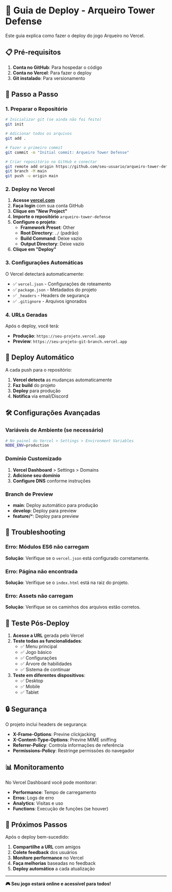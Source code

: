 # 🚀 Guia de Deploy - Arqueiro Tower Defense

Este guia explica como fazer o deploy do jogo Arqueiro no Vercel.

## 📋 Pré-requisitos

1. **Conta no GitHub**: Para hospedar o código
2. **Conta no Vercel**: Para fazer o deploy
3. **Git instalado**: Para versionamento

## 🔧 Passo a Passo

### 1. Preparar o Repositório

```bash
# Inicializar git (se ainda não foi feito)
git init

# Adicionar todos os arquivos
git add .

# Fazer o primeiro commit
git commit -m "Initial commit: Arqueiro Tower Defense"

# Criar repositório no GitHub e conectar
git remote add origin https://github.com/seu-usuario/arqueiro-tower-defense.git
git branch -M main
git push -u origin main
```

### 2. Deploy no Vercel

1. **Acesse [vercel.com](https://vercel.com)**
2. **Faça login** com sua conta GitHub
3. **Clique em "New Project"**
4. **Importe o repositório** `arqueiro-tower-defense`
5. **Configure o projeto**:
   - **Framework Preset**: Other
   - **Root Directory**: `./` (padrão)
   - **Build Command**: Deixe vazio
   - **Output Directory**: Deixe vazio
6. **Clique em "Deploy"**

### 3. Configurações Automáticas

O Vercel detectará automaticamente:
- ✅ `vercel.json` - Configurações de roteamento
- ✅ `package.json` - Metadados do projeto
- ✅ `_headers` - Headers de segurança
- ✅ `.gitignore` - Arquivos ignorados

### 4. URLs Geradas

Após o deploy, você terá:
- **Produção**: `https://seu-projeto.vercel.app`
- **Preview**: `https://seu-projeto-git-branch.vercel.app`

## 🔄 Deploy Automático

A cada push para o repositório:
1. **Vercel detecta** as mudanças automaticamente
2. **Faz build** do projeto
3. **Deploy** para produção
4. **Notifica** via email/Discord

## 🛠️ Configurações Avançadas

### Variáveis de Ambiente (se necessário)
```bash
# No painel do Vercel > Settings > Environment Variables
NODE_ENV=production
```

### Domínio Customizado
1. **Vercel Dashboard** > Settings > Domains
2. **Adicione seu domínio**
3. **Configure DNS** conforme instruções

### Branch de Preview
- **main**: Deploy automático para produção
- **develop**: Deploy para preview
- **feature/***: Deploy para preview

## 🐛 Troubleshooting

### Erro: Módulos ES6 não carregam
**Solução**: Verifique se o `vercel.json` está configurado corretamente.

### Erro: Página não encontrada
**Solução**: Verifique se o `index.html` está na raiz do projeto.

### Erro: Assets não carregam
**Solução**: Verifique se os caminhos dos arquivos estão corretos.

## 📱 Teste Pós-Deploy

1. **Acesse a URL** gerada pelo Vercel
2. **Teste todas as funcionalidades**:
   - ✅ Menu principal
   - ✅ Jogo básico
   - ✅ Configurações
   - ✅ Árvore de habilidades
   - ✅ Sistema de continuar
3. **Teste em diferentes dispositivos**:
   - ✅ Desktop
   - ✅ Mobile
   - ✅ Tablet

## 🔒 Segurança

O projeto inclui headers de segurança:
- **X-Frame-Options**: Previne clickjacking
- **X-Content-Type-Options**: Previne MIME sniffing
- **Referrer-Policy**: Controla informações de referência
- **Permissions-Policy**: Restringe permissões do navegador

## 📊 Monitoramento

No Vercel Dashboard você pode monitorar:
- **Performance**: Tempo de carregamento
- **Erros**: Logs de erro
- **Analytics**: Visitas e uso
- **Functions**: Execução de funções (se houver)

## 🎯 Próximos Passos

Após o deploy bem-sucedido:
1. **Compartilhe a URL** com amigos
2. **Colete feedback** dos usuários
3. **Monitore performance** no Vercel
4. **Faça melhorias** baseadas no feedback
5. **Deploy automático** a cada atualização

---

**🎮 Seu jogo estará online e acessível para todos!** 
